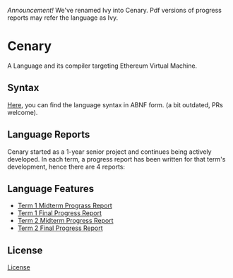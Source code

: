 *Announcement!* We've renamed Ivy into Cenary. Pdf versions of progress reports may refer the language as Ivy.

# Cenary

A Language and its compiler targeting Ethereum Virtual Machine.

## Syntax

[Here](https://github.com/yigitozkavci/cenary/blob/master/standard/cenary.abnf), you can find the language syntax in ABNF form. (a bit outdated, PRs welcome).

## Language Reports

Cenary started as a 1-year senior project and continues being actively developed. In each term, a progress report has been written for that term's development, hence there are 4 reports:

## Language Features
* [Term 1 Midterm Prograss Report](https://github.com/cenary-lang/cenary/blob/master/standard/report_491_midterm/report.pdf)
* [Term 1 Final Progress Report](https://github.com/cenary-lang/cenary/blob/master/standard/report_491_final/report.pdf)
* [Term 2 Midterm Progress Report](https://github.com/cenary-lang/cenary/blob/master/standard/report_492_midterm/report.pdf)
* [Term 2 Final Progress Report](https://github.com/cenary-lang/cenary/blob/master/standard/report_492_final/report.pdf)

## License
[License](https://github.com/yigitozkavci/cenary/blob/master/LICENSE)
